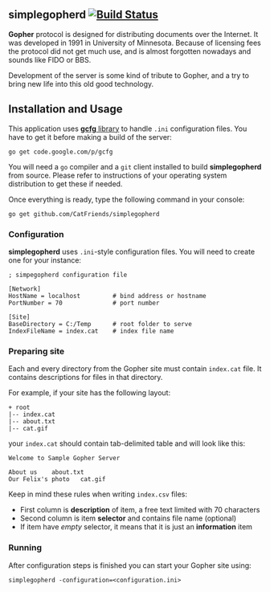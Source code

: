 ## simplegopherd [![Build Status](https://travis-ci.org/CatFriends/simplegopherd.svg?branch=master)](https://travis-ci.org/CatFriends/simplegopherd)

**Gopher** protocol is designed for distributing documents over the Internet. It was developed in 1991 in University of Minnesota. Because of licensing fees the protocol did not get much use, and is almost forgotten nowadays and sounds like FIDO or BBS.

Development of the server is some kind of tribute to Gopher, and a try to bring new life into this old good technology.

## Installation and Usage
This application uses [**gcfg** library][1] to handle `.ini` configuration files. You have to get it before making a build of the server:

```
go get code.google.com/p/gcfg
```

You will need a `go` compiler and a `git` client installed to build **simplegopherd** from source. Please refer to instructions of your operating system distribution to get these if needed.

Once everything is ready, type the following command in your console:

```
go get github.com/CatFriends/simplegopherd
```

### Configuration

**simplegopherd** uses `.ini`-style configuration files. You will need to create one for your instance:

```
; simpegopherd configuration file

[Network]
HostName = localhost         # bind address or hostname
PortNumber = 70              # port number

[Site]
BaseDirectory = C:/Temp      # root folder to serve
IndexFileName = index.cat    # index file name
```

### Preparing site

Each and every directory from the Gopher site must contain `index.cat` file. It contains descriptions for files in that directory.

For example, if your site has the following layout:

```
+ root
|-- index.cat
|-- about.txt
|-- cat.gif
```

your `index.cat` should contain tab-delimited table and will look like this:

```
Welcome to Sample Gopher Server

About us	about.txt
Our Felix's photo	cat.gif
```

Keep in mind these rules when writing `index.csv` files:

  - First column is **description** of item, a free text limited with 70 characters
  - Second column is item **selector** and contains file name (optional)
  - If item have *empty* selector, it means that it is just an **information** item

### Running

After configuration steps is finished you can start your Gopher site using:

```
simplegopherd -configuration=<configuration.ini>
```

  [1]: https://code.google.com/p/gcfg/